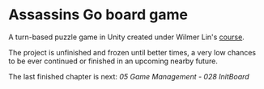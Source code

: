 # Assassins Go board game

A turn-based puzzle game in Unity created under Wilmer Lin's [course](https://www.udemy.com/course/make-an-assassins-go-board-game-in-unity/).

The project is unfinished and frozen until better times, a very low chances to be ever continued or
finished in an upcoming nearby future.

The last finished chapter is next: *05 Game Management - 028 InitBoard*
